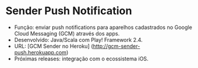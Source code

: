 # Sender Push Notification

- Função: enviar push notifications para aparelhos cadastrados no Google Cloud Messaging (GCM) através dos apps.
- Desenvolvido: Java/Scala com Play! Framework 2.4.
- URL: [GCM Sender no Heroku] (http://gcm-sender-push.herokuapp.com)
- Próximas releases: integração com o ecossistema iOS.
